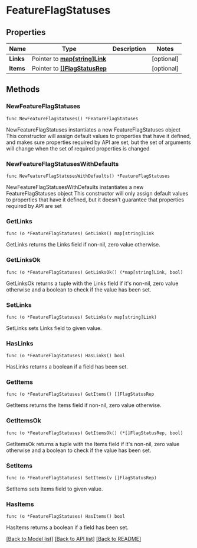 # FeatureFlagStatuses

## Properties

Name | Type | Description | Notes
------------ | ------------- | ------------- | -------------
**Links** | Pointer to [**map[string]Link**](Link.md) |  | [optional] 
**Items** | Pointer to [**[]FlagStatusRep**](FlagStatusRep.md) |  | [optional] 

## Methods

### NewFeatureFlagStatuses

`func NewFeatureFlagStatuses() *FeatureFlagStatuses`

NewFeatureFlagStatuses instantiates a new FeatureFlagStatuses object
This constructor will assign default values to properties that have it defined,
and makes sure properties required by API are set, but the set of arguments
will change when the set of required properties is changed

### NewFeatureFlagStatusesWithDefaults

`func NewFeatureFlagStatusesWithDefaults() *FeatureFlagStatuses`

NewFeatureFlagStatusesWithDefaults instantiates a new FeatureFlagStatuses object
This constructor will only assign default values to properties that have it defined,
but it doesn't guarantee that properties required by API are set

### GetLinks

`func (o *FeatureFlagStatuses) GetLinks() map[string]Link`

GetLinks returns the Links field if non-nil, zero value otherwise.

### GetLinksOk

`func (o *FeatureFlagStatuses) GetLinksOk() (*map[string]Link, bool)`

GetLinksOk returns a tuple with the Links field if it's non-nil, zero value otherwise
and a boolean to check if the value has been set.

### SetLinks

`func (o *FeatureFlagStatuses) SetLinks(v map[string]Link)`

SetLinks sets Links field to given value.

### HasLinks

`func (o *FeatureFlagStatuses) HasLinks() bool`

HasLinks returns a boolean if a field has been set.

### GetItems

`func (o *FeatureFlagStatuses) GetItems() []FlagStatusRep`

GetItems returns the Items field if non-nil, zero value otherwise.

### GetItemsOk

`func (o *FeatureFlagStatuses) GetItemsOk() (*[]FlagStatusRep, bool)`

GetItemsOk returns a tuple with the Items field if it's non-nil, zero value otherwise
and a boolean to check if the value has been set.

### SetItems

`func (o *FeatureFlagStatuses) SetItems(v []FlagStatusRep)`

SetItems sets Items field to given value.

### HasItems

`func (o *FeatureFlagStatuses) HasItems() bool`

HasItems returns a boolean if a field has been set.


[[Back to Model list]](../README.md#documentation-for-models) [[Back to API list]](../README.md#documentation-for-api-endpoints) [[Back to README]](../README.md)


